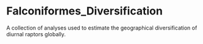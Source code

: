 # Falconiformes_Diversification
A collection of analyses used to estimate the geographical diversification of diurnal raptors globally. 
